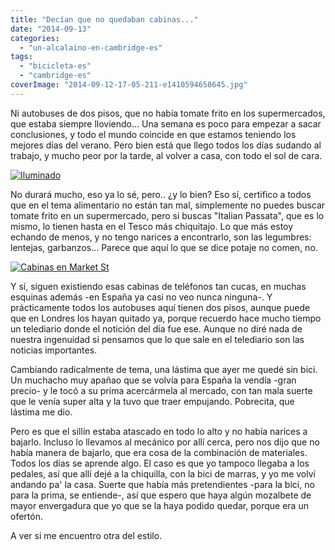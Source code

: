 ```yaml
---
title: "Decían que no quedaban cabinas..."
date: "2014-09-13"
categories: 
  - "un-alcalaino-en-cambridge-es"
tags: 
  - "bicicleta-es"
  - "cambridge-es"
coverImage: "2014-09-12-17-05-211-e1410594658645.jpg"
---
```


Ni autobuses de dos pisos, que no había tomate frito en los supermercados, que estaba siempre lloviendo... Una semana es poco para empezar a sacar conclusiones, y todo el mundo coincide en que estamos teniendo los mejores días del verano. Pero bien está que llego todos los días sudando al trabajo, y mucho peor por la tarde, al volver a casa, con todo el sol de cara.<!--more-->

[![Iluminado](http://fjesusmartinez.files.wordpress.com/2014/09/2014-09-12-09-09-26.jpg?w=300)](https://fjesusmartinez.files.wordpress.com/2014/09/2014-09-12-09-09-26.jpg)

No durará mucho, eso ya lo sé, pero.. ¿y lo bien? Eso sí, certifico a todos que en el tema alimentario no están tan mal, simplemente no puedes buscar tomate frito en un supermercado, pero si buscas "Italian Passata", que es lo mismo, lo tienen hasta en el Tesco más chiquitajo. Lo que más estoy echando de menos, y no tengo narices a encontrarlo, son las legumbres: lentejas, garbanzos... Parece que aquí lo que se dice potaje no comen, no.

[![Cabinas en Market St](http://fjesusmartinez.files.wordpress.com/2014/09/2014-09-12-17-05-21.jpg?w=168)](https://fjesusmartinez.files.wordpress.com/2014/09/2014-09-12-17-05-21.jpg)

Y sí, siguen existiendo esas cabinas de teléfonos tan cucas, en muchas esquinas además -en España ya casi no veo nunca ninguna-. Y prácticamente todos los autobuses aquí tienen dos pisos, aunque puede que en Londres los hayan quitado ya, porque recuerdo hace mucho tiempo un telediario donde el notición del día fue ese. Aunque no diré nada de nuestra ingenuidad si pensamos que lo que sale en el telediario son las noticias importantes.

Cambiando radicalmente de tema, una lástima que ayer me quedé sin bici. Un muchacho muy apañao que se volvía para España la vendía -gran precio- y le tocó a su prima acercármela al mercado, con tan mala suerte que le venía super alta y la tuvo que traer empujando. Pobrecita, que lástima me dio.

Pero es que el sillín estaba atascado en todo lo alto y no había narices a bajarlo. Incluso lo llevamos al mecánico por allí cerca, pero nos dijo que no había manera de bajarlo, que era cosa de la combinación de materiales. Todos los días se aprende algo. El caso es que yo tampoco llegaba a los pedales, así que allí dejé a la chiquilla, con la bici de marras, y yo me volví andando pa' la casa. Suerte que había más pretendientes -para la bici, no para la prima, se entiende-, así que espero que haya algún mozalbete de mayor envergadura que yo que se la haya podido quedar, porque era un ofertón.

A ver si me encuentro otra del estilo.
